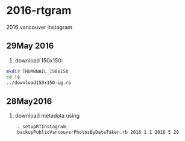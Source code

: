# 2016-rtgram
2016 vancouver instagram 

## 29May 2016
1. download 150x150:
```sh
mkdir THUMBNAIL_150x150
cd !$
../download150x150-ig.rb
```

## 28May2016

1. download metadata using
```sh
    . setupRTInstagram
    backupPublicVancouverPhotosByDateTaken.rb 2016 1 1 2016 5 28
```

